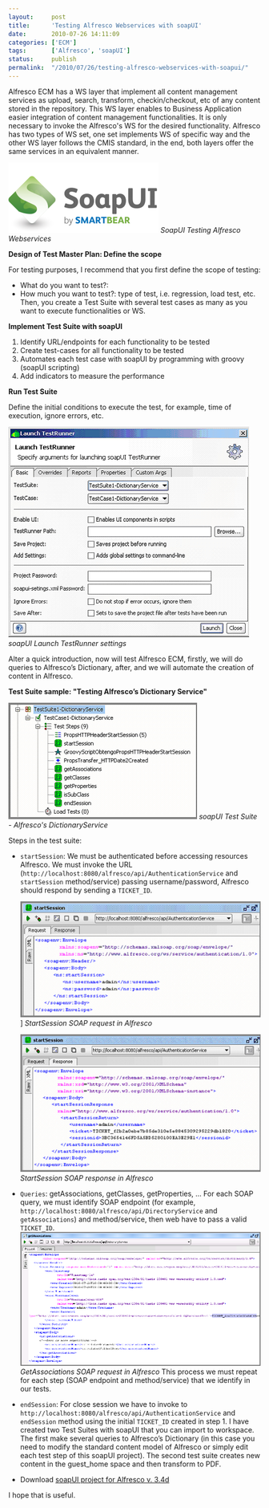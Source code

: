 ```yaml
---
layout:     post
title:      'Testing Alfresco Webservices with soapUI'
date:       2010-07-26 14:11:09
categories: ['ECM']
tags:       ['Alfresco', 'soapUI']
status:     publish 
permalink:  "/2010/07/26/testing-alfresco-webservices-with-soapui/"
---
```

Alfresco ECM has a WS layer that implement all content management services as upload, search, transform, checkin/checkout, etc of any content stored in the repository.
This WS layer enables to Business Application easier integration of content management functionalities. It is only necessary to invoke the Alfresco's WS for the desired functionality. Alfresco has two types of WS set, one set implements WS of specific way and the other WS layer follows the CMIS standard, in the end, both layers offer the same services in an equivalent manner.  

![](/assets/blog20100726_soapui_alfresco/smartbear-soapui-logo-300x140.png)
_SoapUI Testing Alfresco Webservices_

<!-- more -->

**Design of Test Master Plan: Define the scope**

For testing purposes, I recommend that you first define the scope of testing:
* What do you want to test?:
* How much you want to test?: type of test, i.e. regression, load test, etc.
Then, you create a Test Suite with several test cases as many as you want to execute functionalities or WS.

**Implement Test Suite with soapUI**
1. Identify URL/endpoints for each functionality to be tested
2. Create test-cases for all functionality to be tested
3. Automates each test case with soapUI by programming with groovy (soapUI scripting)
4. Add indicators to measure the performance

**Run Test Suite**

Define the initial conditions to execute the test, for example, time of execution, ignore errors, etc.

![soapui_alf33ce_1_testrunner](/assets/blog20100726_soapui_alfresco/soapui_alf33ce_1_testrunner.png)
 _soapUI Launch TestRunner settings_

Alter a quick introduction, now will test Alfresco ECM, firstly, we will do queries to Alfresco’s Dictionary, after, and we will automate the creation of content in Alfresco.

**Test Suite sample: "Testing Alfresco’s Dictionary Service"**

![](/assets/blog20100726_soapui_alfresco/soapui_alf33ce_2_testsuite_dictionaryservice.png)
_soapUI Test Suite - Alfresco's DictionaryService_

Steps in the test suite:
* `startSession`:
  We must be authenticated before accessing resources Alfresco. We must invoke the URL (`http://localhost:8080/alfresco/api/AuthenticationService` and `startSession` method/service) passing username/password, Alfresco should respond by sending a `TICKET_ID`.
  
  ![](/assets/blog20100726_soapui_alfresco/soapui_alf33ce_3_startsession_req.png)]
  _StartSession SOAP request in Alfresco_
  
  ![](/assets/blog20100726_soapui_alfresco/soapui_alf33ce_4_startsession_res.png) 
  _StartSession SOAP response in Alfresco_
* `Queries`: getAssociations, getClasses, getProperties, …
  For each SOAP query, we must identify SOAP endpoint (for example, `http://localhost:8080/alfresco/api/DirectoryService` and `getAssociations`) and method/service, then web have to pass a valid `TICKET_ID`.
  ![](/assets/blog20100726_soapui_alfresco/soapui_alf33ce_5_getassociations.png)
  _GetAssociations SOAP request in Alfresco_
  This process we must repeat for each step (SOAP endpoint and method/service) that we identify in our tests.
* `endSession`:
  For close session we have to invoke to `http://localhost:8080/alfresco/api/AuthenticationService` and `endSession` method using the initial `TICKET_ID` created in step 1.
  I have created two Test Suites with soapUI that you can import to workspace.
  The first make several queries to Alfresco’s Dictionary (in this case you need to modify the standard content model of Alfresco or simply edit each test step of this soapUI project). The second test suite creates new content in the guest_home space and then transform to PDF.
* Download [soapUI project for Alfresco v. 3.4d](https://dl.dropboxusercontent.com/u/2961879/blog20111203_alf34_ws_rest_testing/alf34dce_ws_rest_soapui_prj.zip)


I hope that is useful.
